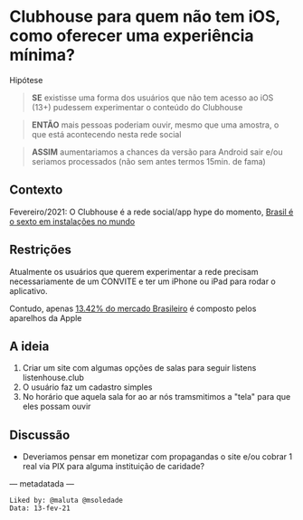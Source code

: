 # Clubhouse para quem não tem iOS, como oferecer uma experiência mínima? 

Hipótese

> **SE** existisse uma forma dos usuários que não tem acesso ao iOS (13+) pudessem experimentar o conteúdo do Clubhouse 

> **ENTÃO** mais pessoas poderiam ouvir, mesmo que uma amostra, o que está acontecendo nesta rede social 

> **ASSIM** aumentariamos a chances da versão para Android sair e/ou seriamos processados (não sem antes termos 15min. de fama)  

## Contexto

Fevereiro/2021: O Clubhouse é a rede social/app hype do momento, [Brasil é o sexto em instalações no mundo](https://www.mobiletime.com.br/noticias/12/02/2021/brasil-e-o-sexto-em-instalacoes-do-clubhouse-revela-sensor-tower/)

## Restrições 

Atualmente os usuários que querem experimentar a rede precisam necessariamente de um CONVITE e ter um iPhone ou iPad para rodar o aplicativo. 

Contudo, apenas [13.42% do mercado Brasileiro](https://gs.statcounter.com/os-market-share/mobile/brazil) é composto pelos aparelhos da Apple 

## A ideia 

1. Criar um site com algumas opções de salas para seguir listens listenhouse.club
2. O usuário faz um cadastro simples 
3. No horário que aquela sala for ao ar nós tramsmitimos a "tela" para que eles possam ouvir


## Discussão

- Deveriamos pensar em monetizar com propagandas o site e/ou cobrar 1 real via PIX para alguma instituição de caridade? 


— metadatada —

```
Liked by: @maluta @msoledade
Data: 13-fev-21
```



